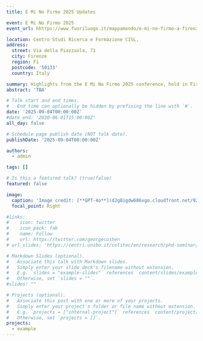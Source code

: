```yaml
---
title: E Mi No Firmo 2025 Updates

event: E Mi No Firmo 2025
event_url: hhttps://www.fuoriluogo.it/mappamondo/e-mi-no-firmo-a-firenze-la-summer-school-2025/

location: Centro Studi Ricerca e Formazione CISL,
address:
  street: Via della Piazzuola, 71 
  city: Firenze
  region: Fi
  postcode: '50133'
  country: Italy

summary: Highlights from the E Mi No Firmo 2025 conference, held in Firenze, Italy.
abstract: 'TBA'

# Talk start and end times.
#   End time can optionally be hidden by prefixing the line with `#`.
date: '2025-09-04T00:00:00Z'
#date_end: '2030-06-01T15:00:00Z'
all_day: false

# Schedule page publish date (NOT talk date).
publishDate: '2025-09-04T00:00:00Z'

authors:
  - admin

tags: []

# Is this a featured talk? (true/false)
featured: false

image:
  caption: 'Image credit: [**GPT-4o**](d2g8igdw686xgo.cloudfront.net/92163369_1751009458503498_r.png)'
  focal_point: Right

#links:
#  - icon: twitter
#    icon_pack: fab
#    name: Follow
#    url: https://twitter.com/georgecushen
# url_slides: 'https://centri.unibo.it/colitec/en/research/phd-seminar/fedotova_overview_clic-it2024.pdf/@@download/file/fedotova_overview_CLiC-it2024.pdf'

# Markdown Slides (optional).
#   Associate this talk with Markdown slides.
#   Simply enter your slide deck's filename without extension.
#   E.g. `slides = "example-slides"` references `content/slides/example-slides.md`.
#   Otherwise, set `slides = ""`.
#slides: ""

# Projects (optional).
#   Associate this post with one or more of your projects.
#   Simply enter your project's folder or file name without extension.
#   E.g. `projects = ["internal-project"]` references `content/project/deep-learning/index.md`.
#   Otherwise, set `projects = []`.
projects:
  - example
---
```


